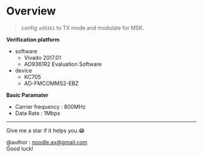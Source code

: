# Overview

> config `ad9361` to TX mode and modulate for MSK.

**Verification platform**

- software
    - Vivado 2017.01
    - AD9361R2 Evaluation Software
- device
    - KC705
    - AD-FMCOMMS2-EBZ

**Basic Paramater**

- Carrier frequency : 800MHz 
- Data Rate : 1Mbps 
---
Give me a star if it helps you.:joy:

@author : noodle.ax@gmail.com  
Good luck!